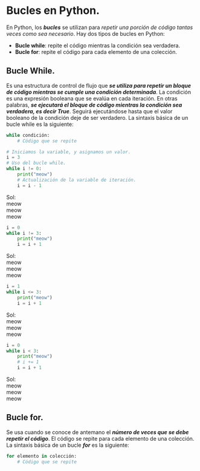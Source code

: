 # Bucles en Python.

En Python, los ***bucles*** se utilizan para *repetir una porción de código tantas veces como sea necesario*. Hay dos tipos de bucles en Python:  

* **Bucle while**: repite el código mientras la condición sea verdadera.  
* **Bucle for**: repite el código para cada elemento de una colección.  

## Bucle While.
Es una estructura de control de flujo que ***se utiliza para repetir un bloque de código mientras se cumple una condición determinada***. La condición es una expresión booleana que se evalúa en cada iteración. En otras palabras, ***se ejecutará el bloque de código mientras la condición sea verdadera, es decir True***. Seguirá ejecutándose hasta que el valor booleano de la condición deje de ser verdadero. La sintaxis básica de un bucle while es la siguiente:  

```python
while condición:
    # Código que se repite
```

```python
# Iniciamos la variable, y asignamos un valor.
i = 3
# Uso del bucle while.
while i != 0:
    print("meow")
    # Actualización de la variable de iteración.
    i = i - 1
```
Sol:  
meow  
meow  
meow  

```python
i = 0
while i != 3:
    print("meow")
    i = i + 1
```
Sol:  
meow  
meow  
meow  

```python
i = 1
while i <= 3:
    print("meow")
    i = i + 1
```
Sol:  
meow  
meow  
meow  

```python
i = 0
while i < 3:
    print("meow")
    # i += 1
    i = i + 1
```
Sol:  
meow  
meow  
meow  

## Bucle for.
Se usa cuando se conoce de antemano el ***número de veces que se debe repetir el código***. El código se repite para cada elemento de una colección. La sintaxis básica de un bucle ***for*** es la siguiente:

```python
for elemento in colección:
    # Código que se repite
```
